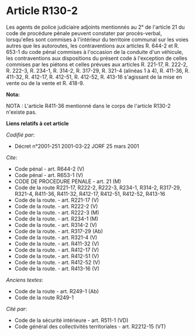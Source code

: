# Article R130-2

Les agents de police judiciaire adjoints mentionnés au 2° de l'article 21 du code de procédure pénale peuvent constater par
procès-verbal, lorsqu'elles sont commises à l'intérieur du territoire communal sur les voies autres que les autoroutes, les
contraventions aux articles R. 644-2 et R. 653-1 du code pénal commises à l'occasion de la conduite d'un véhicule, les
contraventions aux dispositions du présent code à l'exception de celles commises par les piétons et celles prévues aux
articles R. 221-17, R. 222-2, R. 222-3, R. 234-1, R. 314-2, R. 317-29, R. 321-4 (alinéas 1 à 4), R. 411-36, R. 411-32, R.
412-17, R. 412-51, R. 412-52, R. 413-16 s'agissant de la mise en vente ou de la vente et R. 418-9.

**Nota:**

NOTA : L'article R411-36 mentionné dans le corps de l'article R130-2 n'existe pas.

**Liens relatifs à cet article**

_Codifié par_:

  - Décret n°2001-251 2001-03-22 JORF 25 mars 2001

_Cite_:

  - Code pénal - art. R644-2 (V)
  - Code pénal - art. R653-1 (V)
  - CODE DE PROCEDURE PENALE - art. 21 (M)
  - Code de la route R221-17, R222-2, R222-3, R234-1, R314-2, R317-29, R321-4, R411-36, R411-32, R412-17, R412-51, R412-52, R413-16
  - Code de la route. - art. R221-17 (V)
  - Code de la route. - art. R222-2 (V)
  - Code de la route. - art. R222-3 (M)
  - Code de la route. - art. R234-1 (M)
  - Code de la route. - art. R314-2 (V)
  - Code de la route. - art. R317-29 (Ab)
  - Code de la route. - art. R321-4 (V)
  - Code de la route. - art. R411-32 (V)
  - Code de la route. - art. R412-17 (V)
  - Code de la route. - art. R412-51 (V)
  - Code de la route. - art. R412-52 (V)
  - Code de la route. - art. R413-16 (V)

_Anciens textes_:

  - Code de la route - art. R249-1 (Ab)
  - Code de la route R249-1

_Cité par_:

  - Code de la sécurité intérieure - art. R511-1 (VD)
  - Code général des collectivités territoriales - art. R2212-15 (VT)

